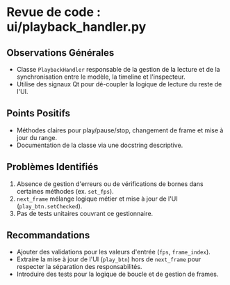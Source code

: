 # Revue de code : ui/playback_handler.py

## Observations Générales
- Classe `PlaybackHandler` responsable de la gestion de la lecture et de la synchronisation entre le modèle, la timeline et l'inspecteur.
- Utilise des signaux Qt pour dé-coupler la logique de lecture du reste de l'UI.

## Points Positifs
- Méthodes claires pour play/pause/stop, changement de frame et mise à jour du range.
- Documentation de la classe via une docstring descriptive.

## Problèmes Identifiés
1. Absence de gestion d'erreurs ou de vérifications de bornes dans certaines méthodes (ex. `set_fps`).
2. `next_frame` mélange logique métier et mise à jour de l'UI (`play_btn.setChecked`).
3. Pas de tests unitaires couvrant ce gestionnaire.

## Recommandations
- Ajouter des validations pour les valeurs d'entrée (`fps`, `frame_index`).
- Extraire la mise à jour de l'UI (`play_btn`) hors de `next_frame` pour respecter la séparation des responsabilités.
- Introduire des tests pour la logique de boucle et de gestion de frames.
